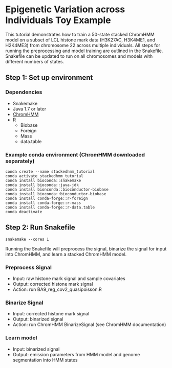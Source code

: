 # Epigenetic Variation across Individuals Toy Example

This tutorial demonstrates how to train a 50-state stacked ChromHMM model on a subset of LCL histone mark data (H3K27AC, H3K4ME1, and H2K4ME3) from chromosome 22 across multiple individuals. All steps for running the preprocessing and model training are outlined in the Snakefile. Snakefile can be updated to run on all chromosomes and models with different numbers of states.

## Step 1: Set up environment
### Dependencies
- Snakemake
- Java 1.7 or later
- [ChromHMM](https://compbio.mit.edu/ChromHMM/#:~:text=ChromHMM%20is%20software%20for%20learning,and%20spatial%20patterns%20of%20marks.)
- R
  - Biobase
  - Foreign
  - Mass
  - data.table
### Example conda environment (ChromHMM downloaded separately)
```
conda create --name stackedhmm_tutorial
conda activate stackedhmm_tutorial
conda install bioconda::snakemake
conda install bioconda::java-jdk
conda install bionconda::bioconductor-biobase
conda install bioconda::bioconductor-biobase
conda install conda-forge::r-foreign
conda install conda-forge::r-mass
conda install conda-forge::r-data.table
conda deactivate
```

## Step 2: Run Snakefile
```
snakemake --cores 1
```
Running the Snakefile will preprocess the signal, binarize the signal for input into ChromHMM, and learn a stacked ChromHMM model.

### Preprocess Signal
- Input: raw histone mark signal and sample covariates
- Output: corrected histone mark signal
- Action: run BA9_reg_cov2_quasipoisson.R
### Binarize Signal
- Input: corrected histone mark signal
- Output: binarized signal
- Action: run ChromHMM BinarizeSignal (see ChromHMM documentation)
### Learn model
- Input: binarized signal
- Output: emission parameters from HMM model and genome segmentation into HMM states
